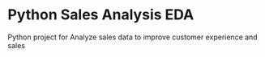 # Python Sales Analysis EDA
Python project for Analyze sales data to improve customer experience and sales
